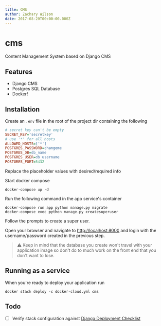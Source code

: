 ```yaml
---
title: CMS
author: Zachary Wilson
date: 2017-08-20T00:00:00.000Z
---
```


# cms

Content Management System based on Django CMS

## Features

- Django CMS
- Postgres SQL Database
- Docker!

## Installation

Create an `.env` file in the root of the project dir containing the following

```.ini
# secret key can't be empty
SECRET_KEY='secretkey'
# use '*' for all hosts
ALLOWED_HOSTS=['*']
POSTGRES_PASSWORD=changeme
POSTGRES_DB=db_name
POSTGRES_USER=db_username
POSTGRES_PORT=5432
```

Replace the placeholder values with desired/required info

Start docker compose

```
docker-compose up -d
```

Run the following command in the app service's container

```
docker-compose run app python manage.py migrate
docker-compose exec python manage.py createsuperuser
```

Follow the prompts to create a super user.

Open your browser and navigate to <http://localhost:8000> and login with the username/password created in the previous step.

> ⚠️ Keep in mind that the database you create won't travel with your application image so don't do to much work on the front end that you don't want to lose.

## Running as a service

When you're ready to deploy your application run

```
docker stack deploy -c docker-cloud.yml cms
```

## Todo

- [ ] Verify stack configuration against [Django Deployment Checklist](https://docs.djangoproject.com/en/1.11/howto/deployment/checklist/)
